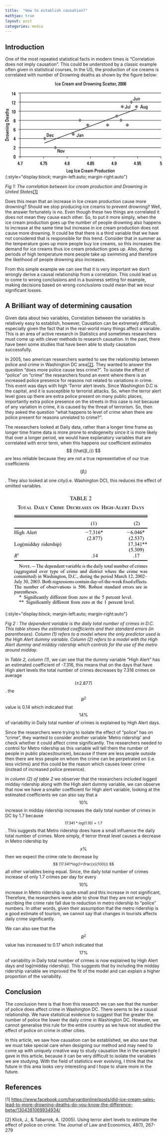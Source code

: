 ```yaml
---
title:  "How to establish causation?"
mathjax: true
layout: post
categories: media
---
```




## Introduction
One of the most repeated statistical facts in modern times is “Correlation does not imply causation”. This could be understood by a classic example often given in statistical courses, In the US, the production of ice creams is correlated with number of Drowning deaths as shown by the figure below:

[//]: # (this image below will be centered)
![Alt text](https://raw.githubusercontent.com/mizanur55/mizanur55.github.io/master/_posts/Article_1_files/Ice_cream_and_drowning.jpg){:style="display:block; margin-left:auto; margin-right:auto"}

*Fig 1: The correlation between Ice cream production and Drowning in United States*[[1]](#1)

Does this mean that an increase in Ice cream production cause more drowning? Should we stop producing ice creams to prevent drowning? Well, the answer fortunately is no. Even though these two things are correlated it does not mean they cause each other. So, to put it more simply, when the ice cream production goes up the number of people drowning also happens to increase at the same time but increase in ice cream production does not cause more drowning. It could be that there is a third variable that we have not considered that is responsible for this trend. Consider that in summer as the temperature goes up more people buy ice creams, so this increases the demand for ice creams thus ice cream production goes up. Also, during periods of high temperature more people take up swimming and therefore the likelihood of people drowning also increases. 

From this simple example we can see that it is very important we don’t wrongly derive a causal relationship from a correlation. This could lead us to come to wrong conclusions and in a business setting for example, making decisions based on wrong conclusions could mean that we incur significant losses.


## A Brilliant way of determining causation
Given data about two variables, Correlation between the variables is relatively easy to establish, however, Causation can be extremely difficult, especially given the fact that in the real-world many things affect a variable. This is an area of active research in Statistics and sometimes researchers must come up with clever methods to research causation. In the past, there have been some studies that have been able to study causation successfully. 

In 2005, two american researchers wanted to see the relationship between police and crime in Washington DC area[[2]](#2). They wanted to answer the question “does more police cause less crime?”. To isolate the effect of “police” on “crime” the researchers found an event where there is an increased police presence for reasons not related to variations in crime. This event was days with high ‘Terror alert levels. Since Washington D.C is the capital, and it is susceptible to terrorist attacks. So, when the terror alert level goes up there are extra police present on many public places, importantly extra police presence on the streets in this case is not because of any variation in crime, it is caused by the threat of terrorism. So, then they asked the question “what happens to level of crime when there are police present for reasons unrelated to crime?”.

The researchers looked at Daily data, rather than a longer time frame as longer time frame data is more prone to endogeneity since it is more likely that over a longer period, we would have explanatory variables that are correlated with error term, when this happens our coefficient estimates $$ (\hat{β_i}) $$ are less reliable because they are not a true representative of our true coefficients $$ (β_i) $$. They also looked at one city(i.e. Washington DC), this reduces the effect of omitted variables. 

![Alt text](https://raw.githubusercontent.com/mizanur55/mizanur55.github.io/master/_posts/Article_1_files/Table_2.jpg){:style="display:block; margin-left:auto; margin-right:auto"}

*Fig 2 : The dependent variable is the daily total number of crimes in D.C. This table shows the estimated coefficients and their standard errors (in parentheses). Column (1) refers to a model where the only predictor used is the High Alert dummy variable. Column (2) refers to a model with the High Alert dummy and midday ridership which controls for the use of the metro around midday.*

In *Table 2, column (1)*, we can see that the dummy variable “High Alert” has an estimated coefficient of -7.316, this means that on the days that have High alert levels the total number of crimes decreases by 7.316 crimes on average $$ (±2.877) $$. the $$ R^2 $$ value is 0.14 which indicated that $$ 14\% $$ of variability in Daily total number of crimes is explained by High Alert days.

Since the researchers were trying to isolate the effect of “police” has on “crime”, they wanted to consider another variable ‘Metro ridership’ and check whether it could affect crime significantly. The researchers needed to control for Metro ridership as this variable will tell them the number of people in public places(tourism), because if there are less people outside then there are less people on whom the crime can be perpetrated on (i.e. less victims) and this could be the reason which causes lower crime (instead of increased police presence). 

In *column (2) of table 2* we observer that the researchers included logged midday ridership along with the High alert dummy variable, we can observe that now we have a smaller coefficient for High alert variable, looking at the estimated coefficients we can also say that a $$ 10\% $$ increase in midday ridership increases the daily total number of crimes in DC by 1.7 because <span style="font-size:0.85em;">$$ 17.341*log (1.10) = 1.7 $$</span>. This suggests that Metro ridership does have a small influence the daily total number of crimes. More simply, if terror threat level causes a decrease in Metro ridership by $$ x\% $$ then we expect the crime rate to decrease by <span style="font-size:0.85em;">$$ (17.341*log⁡(1+\frac{x}{100})) $$</span> all other variables being equal. Since, the daily total number of crimes increase of only 1.7 crimes per day for every $$ 10\% $$ increase in Metro ridership is quite small and this increase in not significant, Therefore, the researchers were able to show that they are not wrongly ascribing the crime rate fall due to reduction in metro ridership to “police” numbers. In other words, given their assumption that the metro ridership is a good estimate of tourism, we cannot say that changes in tourists affects daily crime significantly. 

We can also see that the $$ R^2 $$ value has increased to 0.17 which indicated that $$ 17\% $$ of variability in Daily total number of crimes is now explained by High Alert days and log(midday ridership). This suggests that by including the midday ridership variable we improved the fit of the model and can explain a higher proportion of the variability. 

## Conclusion
The conclusion here is that from this research we can see that the number of police does affect crime in Washington DC. There seems to be a causal relationship. We have statistical evidence to suggest that the greater the number of police the lower the daily crime in Washington DC. However, we cannot generalise this rule for the entire country as we have not studied the effect of police on crime in other cities. 

In this article, we saw how causation can be established, we also saw that we must take special care when designing our method and may need to come up with uniquely creative way to study causation like in the example I gave in this article, because it can be very difficult to isolate the variables we are studying. With the field of statistics ever evolving, I think that the future in this area looks very interesting and I hope to share more in the future.  


## References
<a id="1">[1]</a>
https://www.facebook.com/harvardonline/posts/did-ice-cream-sales-lead-to-more-drowning-deaths-do-you-know-the-difference-betw/1304381069934934/

<a id="2">[2]</a> 
Klick, J., & Tabarrok, A. (2005).
Using terror alert levels to estimate the effect of police on crime. 
The Journal of Law and Economics, 48(1), 267-279

